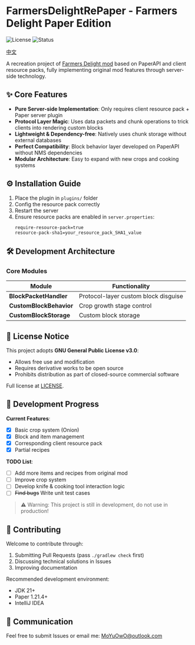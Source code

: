 # FarmersDelightRePaper - Farmers Delight Paper Edition

![License](https://img.shields.io/badge/License-GPLv3-blue)
![Status](https://img.shields.io/badge/Status-Alpha-red)

[中文](README_ZH.md)

A recreation project of [Farmers Delight mod](https://modrinth.com/mod/farmers-delight) based on PaperAPI and client resource packs, fully implementing original mod features through server-side technology.

## ✨ Core Features

- **Pure Server-side Implementation**: Only requires client resource pack + Paper server plugin
- **Protocol Layer Magic**: Uses data packets and chunk operations to trick clients into rendering custom blocks
- **Lightweight & Dependency-free**: Natively uses chunk storage without external databases
- **Perfect Compatibility**: Block behavior layer developed on PaperAPI without NMS dependencies
- **Modular Architecture**: Easy to expand with new crops and cooking systems

## ⚙️ Installation Guide

1. Place the plugin in `plugins/` folder
2. Config the resource pack correctly
3. Restart the server
4. Ensure resource packs are enabled in `server.properties`:
   ```properties
   require-resource-pack=true
   resource-pack-sha1=your_resource_pack_SHA1_value
   ```

## 🛠️ Development Architecture

### Core Modules
| Module                  | Functionality                        |
|-------------------------|--------------------------------------|
| **BlockPacketHandler**  | Protocol-layer custom block disguise |
| **CustomBlockBehavior** | Crop growth stage control            |
| **CustomBlockStorage**  | Custom block storage                 |

## 📜 License Notice

This project adopts **GNU General Public License v3.0**:
- Allows free use and modification
- Requires derivative works to be open source
- Prohibits distribution as part of closed-source commercial software

Full license at [LICENSE](LICENSE).

## 🚧 Development Progress

**Current Features**:
- [x] Basic crop system (Onion)
- [x] Block and item management
- [x] Corresponding client resource pack
- [x] Partial recipes

**TODO List**:
- [ ] Add more items and recipes from original mod
- [ ] Improve crop system
- [ ] Develop knife & cooking tool interaction logic
- [ ] ~~Find bugs~~ Write unit test cases

> ⚠️ Warning: This project is still in development, do not use in production!

## 🤝 Contributing

Welcome to contribute through:
1. Submitting Pull Requests (pass `./gradlew check` first)
2. Discussing technical solutions in Issues
3. Improving documentation

Recommended development environment:
- JDK 21+
- Paper 1.21.4+
- IntelliJ IDEA

## 💬 Communication

Feel free to submit Issues or email me: [MoYuOwO@outlook.com](mailto:MoYuOwO@outlook.com)